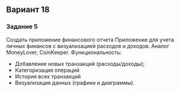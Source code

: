 ## Вариант 18
### Задание 5
Создать приложение финансового отчета
Приложение для учета личных финансов с визуализацией расходов и
доходов. Аналог MoneyLover, CoinKeeper.
Функциональность:
- Добавление новых транзакций (расходы/доходы);
- Категоризация операций
- История всех транзакций
- Визуализация данных (графики и диаграммы).

